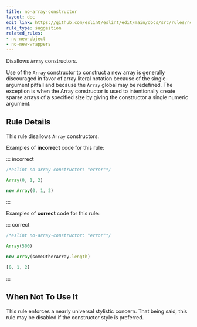 ```yaml
---
title: no-array-constructor
layout: doc
edit_link: https://github.com/eslint/eslint/edit/main/docs/src/rules/no-array-constructor.md
rule_type: suggestion
related_rules:
- no-new-object
- no-new-wrappers
---
```


Disallows `Array` constructors.

Use of the `Array` constructor to construct a new array is generally
discouraged in favor of array literal notation because of the single-argument
pitfall and because the `Array` global may be redefined. The exception is when
the Array constructor is used to intentionally create sparse arrays of a
specified size by giving the constructor a single numeric argument.

## Rule Details

This rule disallows `Array` constructors.

Examples of **incorrect** code for this rule:

::: incorrect

```js
/*eslint no-array-constructor: "error"*/

Array(0, 1, 2)

new Array(0, 1, 2)
```

:::

Examples of **correct** code for this rule:

::: correct

```js
/*eslint no-array-constructor: "error"*/

Array(500)

new Array(someOtherArray.length)

[0, 1, 2]
```

:::

## When Not To Use It

This rule enforces a nearly universal stylistic concern. That being said, this
rule may be disabled if the constructor style is preferred.
